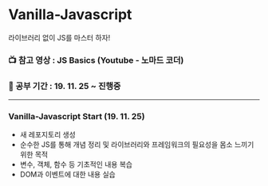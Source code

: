# Vanilla-Javascript

라이브러리 없이 JS를 마스터 하자!

### :tv: 참고 영상 : JS Basics (Youtube - 노마드 코더)
### :date: 공부 기간 : 19. 11. 25 ~ 진행중

---

### Vanilla-Javascript Start (19. 11. 25)

- 새 레포지토리 생성
- 순수한 JS를 통해 개념 정리 및 라이브러리와 프레임워크의 필요성을 몸소 느끼기 위한 목적
- 변수, 객체, 함수 등 기초적인 내용 복습
- DOM과 이벤트에 대한 내용 실습
